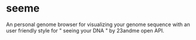seeme
=====

An personal genome browser for visualizing your genome sequence with an user friendly style for " seeing your DNA "  by 23andme open API.

